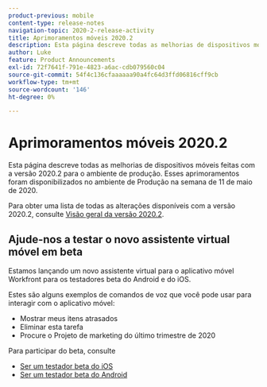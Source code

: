 ```yaml
---
product-previous: mobile
content-type: release-notes
navigation-topic: 2020-2-release-activity
title: Aprimoramentos móveis 2020.2
description: Esta página descreve todas as melhorias de dispositivos móveis feitas com a versão 2020.2 para o ambiente de produção. Esses aprimoramentos foram disponibilizados no ambiente de Produção na semana de 11 de maio de 2020.
author: Luke
feature: Product Announcements
exl-id: 72f7641f-791e-4823-a6ac-cdb079560c04
source-git-commit: 54f4c136cfaaaaaa90a4fc64d3ffd06816cff9cb
workflow-type: tm+mt
source-wordcount: '146'
ht-degree: 0%

---
```


# Aprimoramentos móveis 2020.2

Esta página descreve todas as melhorias de dispositivos móveis feitas com a versão 2020.2 para o ambiente de produção. Esses aprimoramentos foram disponibilizados no ambiente de Produção na semana de 11 de maio de 2020.

Para obter uma lista de todas as alterações disponíveis com a versão 2020.2, consulte [Visão geral da versão 2020.2](../../../product-announcements/product-releases/2020.2.-release-activity/2020.2-release-overview.md).

## Ajude-nos a testar o novo assistente virtual móvel em beta

Estamos lançando um novo assistente virtual para o aplicativo móvel Workfront para os testadores beta do Android e do iOS.

Estes são alguns exemplos de comandos de voz que você pode usar para interagir com o aplicativo móvel:

* Mostrar meus itens atrasados
* Eliminar esta tarefa
* Procure o Projeto de marketing do último trimestre de 2020

Para participar do beta, consulte

* [Ser um testador beta do iOS](../../../workfront-basics/mobile-apps/using-the-workfront-mobile-app/ios-beta-tester.md)
* [Ser um testador beta do Android](../../../workfront-basics/mobile-apps/using-the-workfront-mobile-app/android-beta-tester.md)
